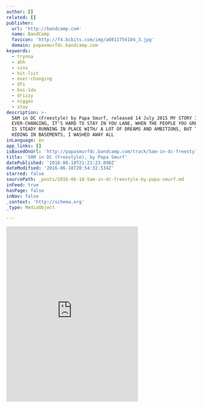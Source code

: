 ```yaml
---
author: []
related: []
publisher:
  url: 'http://bandcamp.com'
  name: BandCamp
  favicon: 'http://f4.bcbits.com/img/a0811754104_3.jpg'
  domain: papasmurfdc.bandcamp.com
keywords:
  - trynna
  - ahh
  - sins
  - hit-list
  - ever-changing
  - dfs
  - boi-1da
  - drizzy
  - niggas
  - stay
description: >-
  5AM in DC (Freestyle) by Papa Smurf, released 14 July 2015 MY STORY IS
  EVER-CHANGING, IT'S HARD TO STAY IN YOU LANE, WHEN THE PEOPLE YOU GREW UP WITH
  IS STEADY RUNNING IN PLACE WITH/ A LOT OF DREAMS AND AMBITIONS, BUT THEY
  HIDING IN BASEMENTS, I WASHED AWAY ALL
inLanguage: en
app_links: []
isBasedOnUrl: 'http://papasmurfdc.bandcamp.com/track/5am-in-dc-freestyle'
title: '5AM in DC (Freestyle), by Papa Smurf'
datePublished: '2016-06-18T21:21:23.890Z'
dateModified: '2016-06-18T20:54:32.534Z'
starred: false
sourcePath: _posts/2016-06-18-5am-in-dc-freestyle-by-papa-smurf.md
inFeed: true
hasPage: false
inNav: false
_context: 'http://schema.org'
_type: MediaObject

---
```

<iframe src="http://cdn.embedly.com/widgets/media.html?src=https%3A%2F%2Fbandcamp.com%2FEmbeddedPlayer%2Fv%3D2%2Ftrack%3D319450538%2Fsize%3Dlarge%2Flinkcol%3D0084B4%2Fnotracklist%3Dtrue%2Ftwittercard%3Dtrue%2F&amp;url=http%3A%2F%2Fpapasmurfdc.bandcamp.com%2Ftrack%2F5am-in-dc-freestyle&amp;image=http%3A%2F%2Ff4.bcbits.com%2Fimg%2Fa0811754104_5.jpg&amp;key=b7d04c9b404c499eba89ee7072e1c4f7&amp;type=text%2Fhtml&amp;schema=bandcamp" width="350" height="467" scrolling="no" frameborder="0" allowfullscreen="" style=""></iframe>